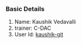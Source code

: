 ### Basic Details
1. Name: Kaushik Vedavalli
1. trainer: C-DAC 
1. User Id: [kaushik-git](https://github.com/kaushikuv)